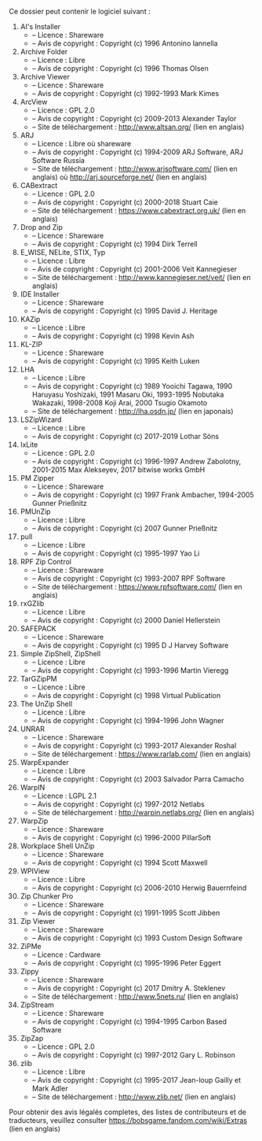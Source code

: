 ﻿Ce dossier peut contenir le logiciel suivant :

1. AI's Installer
   - – Licence : Shareware
   - – Avis de copyright : Copyright (c) 1996 Antonino Iannella
2. Archive Folder
   - – Licence : Libre
   - – Avis de copyright : Copyright (c) 1996 Thomas Olsen
3. Archive Viewer
   - – Licence : Shareware
   - – Avis de copyright : Copyright (c) 1992-1993 Mark Kimes
4. ArcView
   - – Licence : GPL 2.0
   - – Avis de copyright : Copyright (c) 2009-2013 Alexander Taylor
   - – Site de téléchargement : http://www.altsan.org/ (lien en anglais)
5. ARJ
   - – Licence : Libre où shareware
   - – Avis de copyright : Copyright (c) 1994-2009 ARJ Software, ARJ Software Russia
   - – Site de téléchargement : http://www.arjsoftware.com/ (lien en anglais) où http://arj.sourceforge.net/ (lien en anglais)
6. CABextract
   - – Licence : GPL 2.0
   - – Avis de copyright : Copyright (c) 2000-2018 Stuart Caie
   - – Site de téléchargement : https://www.cabextract.org.uk/ (lien en anglais)
7. Drop and Zip
   - – Licence : Shareware
   - – Avis de copyright : Copyright (c) 1994 Dirk Terrell
8. E_WISE, NELite, STIX, Typ
   - – Licence : Libre
   - – Avis de copyright : Copyright (c) 2001-2006 Veit Kannegieser
   - – Site de téléchargement : http://www.kannegieser.net/veit/ (lien en anglais)
9. IDE Installer
   - – Licence : Shareware
   - – Avis de copyright : Copyright (c) 1995 David J. Heritage
10. KAZip
    - – Licence : Libre
    - – Avis de copyright : Copyright (c) 1998 Kevin Ash
11. KL-ZIP
    - – Licence : Shareware
    - – Avis de copyright : Copyright (c) 1995 Keith Luken
12. LHA
    - – Licence : Libre
    - – Avis de copyright : Copyright (c) 1989 Yooichi Tagawa, 1990 Haruyasu Yoshizaki, 1991 Masaru Oki, 1993-1995 Nobutaka Wakazaki, 1998-2008 Koji Arai, 2000 Tsugio Okamoto
    - – Site de téléchargement : http://lha.osdn.jp/ (lien en japonais)
13. LSZipWizard
    - – Licence : Libre
    - – Avis de copyright : Copyright (c) 2017-2019 Lothar Söns
14. lxLite
    - – Licence : GPL 2.0
    - – Avis de copyright : Copyright (c) 1996-1997 Andrew Zabolotny, 2001-2015 Max Alekseyev, 2017 bitwise works GmbH
15. PM Zipper
    - – Licence : Shareware
    - – Avis de copyright : Copyright (c) 1997 Frank Ambacher, 1994-2005 Gunner Prießnitz
16. PMUnZip
    - – Licence : Libre
    - – Avis de copyright : Copyright (c) 2007 Gunner Prießnitz
17. pull
    - – Licence : Libre
    - – Avis de copyright : Copyright (c) 1995-1997 Yao Li
18. RPF Zip Control
    - – Licence : Shareware
    - – Avis de copyright : Copyright (c) 1993-2007 RPF Software
    - – Site de téléchargement : https://www.rpfsoftware.com/ (lien en anglais)
19. rxGZlib
    - – Licence : Libre
    - – Avis de copyright : Copyright (c) 2000 Daniel Hellerstein
20. SAFEPACK
    - – Licence : Shareware
    - – Avis de copyright : Copyright (c) 1995 D J Harvey Software
21. Simple ZipShell, ZipShell
    - – Licence : Libre
    - – Avis de copyright : Copyright (c) 1993-1996 Martin Vieregg
22. TarGZipPM
    - – Licence : Libre
    - – Avis de copyright : Copyright (c) 1998 Virtual Publication
23. The UnZip Shell
    - – Licence : Libre
    - – Avis de copyright : Copyright (c) 1994-1996 John Wagner
24. UNRAR
    - – Licence : Shareware
    - – Avis de copyright : Copyright (c) 1993-2017 Alexander Roshal
    - – Site de téléchargement : https://www.rarlab.com/ (lien en anglais)
25. WarpExpander
    - – Licence : Libre
    - – Avis de copyright : Copyright (c) 2003 Salvador Parra Camacho
26. WarpIN
    - – Licence : LGPL 2.1
    - – Avis de copyright : Copyright (c) 1997-2012 Netlabs
    - – Site de téléchargement : http://warpin.netlabs.org/ (lien en anglais)
27. WarpZip
    - – Licence : Shareware
    - – Avis de copyright : Copyright (c) 1996-2000 PillarSoft
28. Workplace Shell UnZip
    - – Licence : Shareware
    - – Avis de copyright : Copyright (c) 1994 Scott Maxwell
29. WPIView
    - – Licence : Libre
    - – Avis de copyright : Copyright (c) 2006-2010 Herwig Bauernfeind
30. Zip Chunker Pro
    - – Licence : Shareware
    - – Avis de copyright : Copyright (c) 1991-1995 Scott Jibben
31. Zip Viewer
    - – Licence : Shareware
    - – Avis de copyright : Copyright (c) 1993 Custom Design Software
32. ZiPMe
    - – Licence : Cardware
    - – Avis de copyright : Copyright (c) 1995-1996 Peter Eggert
33. Zippy
    - – Licence : Shareware
    - – Avis de copyright : Copyright (c) 2017 Dmitry A. Steklenev
    - – Site de téléchargement : http://www.5nets.ru/ (lien en anglais)
34. ZipStream
    - – Licence : Shareware
    - – Avis de copyright : Copyright (c) 1994-1995 Carbon Based Software
35. ZipZap
    - – Licence : GPL 2.0
    - – Avis de copyright : Copyright (c) 1997-2012 Gary L. Robinson
36. zlib
    - – Licence : Libre
    - – Avis de copyright : Copyright (c) 1995-2017 Jean-loup Gailly et Mark Adler
    - – Site de téléchargement : http://www.zlib.net/ (lien en anglais)

Pour obtenir des avis légalés completes, des listes de contributeurs et de traducteurs, veuillez consulter https://bobsgame.fandom.com/wiki/Extras (lien en anglais)
